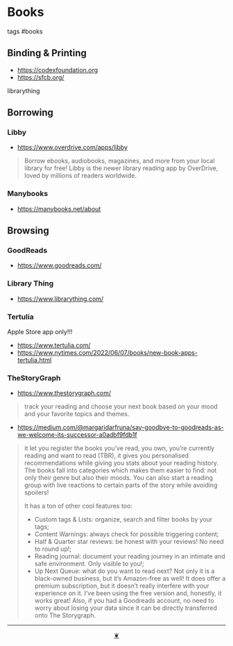 # Books

tags #books

## Binding & Printing

* https://codexfoundation.org
* https://sfcb.org/


librarything

## Borrowing

### Libby

* https://www.overdrive.com/apps/libby
>Borrow ebooks, audiobooks, magazines, and more from your local library for free! Libby is the newer library reading app by OverDrive, loved by millions of readers worldwide.

### Manybooks

* https://manybooks.net/about


## Browsing

### GoodReads

* https://www.goodreads.com/


### Library Thing

* https://www.librarything.com/


### Tertulia

Apple Store app only!!!

* https://www.tertulia.com/
* https://www.nytimes.com/2022/06/07/books/new-book-apps-tertulia.html


### TheStoryGraph

* https://www.thestorygraph.com/
>track your reading and choose your next book based on your mood and your favorite topics and themes.
  * https://medium.com/@margaridarfruna/say-goodbye-to-goodreads-as-we-welcome-its-successor-a0adbf9fdb1f

>it let you register the books you’ve read, you own, you’re currently reading and want to read (TBR), it gives you personalised recommendations while giving you stats about your reading history. The books fall into categories which makes them easier to find: not only their genre but also their moods. You can also start a reading group with live reactions to certain parts of the story while avoiding spoilers!
>
>It has a ton of other cool features too:
>
>* Custom tags & Lists: organize, search and filter books by your tags;
>* Content Warnings: always check for possible triggering content;
>* Half & Quarter star reviews: be honest with your reviews! No need to round up!;
>* Reading journal: document your reading journey in an intimate and safe environment. Only visible to you!;
>* Up Next Queue: what do you want to read next?
>Not only it is a black-owned business, but it’s Amazon-free as well! It does offer a premium subscription, but it doesn’t really interfere with your experience on it. I’ve been using the free version and, honestly, it works great! Also, if you had a Goodreads account, no need to worry about losing your data since it can be directly transferred onto The Storygraph.


***

<center title="Hello! Click me to go up to the top" ><a class=aDingbat href=javascript:window.scrollTo(0,0);> ❦ </a></center>
